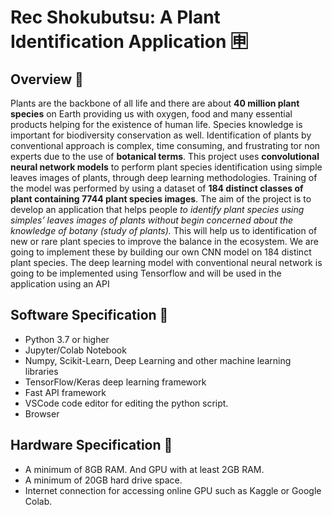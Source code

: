 # Rec Shokubutsu: A Plant Identification Application 🈸

## Overview 📝

Plants are the backbone of all life and there are about **40 million plant species** on Earth providing us with oxygen, food and many essential products helping for the existence of human life. Species knowledge is important for biodiversity conservation as well. Identification of plants by conventional approach is complex, time consuming, and frustrating tor non experts due to the use of **botanical terms**. 
This project uses **convolutional neural network models** to perform plant species  identification using simple leaves images of plants, through deep learning methodologies. Training of the model was performed by using a dataset of **184 distinct classes of plant containing 7744 plant species images**. The aim of the project is to develop an application that helps people *to identify plant species using simples’ leaves images of plants without begin concerned about the knowledge of botany (study of plants).* This will help us to identification of new or rare plant species to improve the balance in the ecosystem. We are going to implement these by building our own CNN model on 184 distinct plant species. The deep learning model with conventional neural  network is going to be implemented using Tensorflow and will be used in the application using an API


## Software Specification 📌

 * Python 3.7 or higher
 * Jupyter/Colab Notebook
 * Numpy, Scikit-Learn, Deep Learning and other machine learning libraries
 * TensorFlow/Keras deep learning framework
 * Fast API framework
 * VSCode code editor for editing the python script.
 * Browser

## Hardware Specification 📌

* A minimum of 8GB RAM. And GPU with at least 2GB RAM.
* A minimum of 20GB hard drive space.
* Internet connection for accessing online GPU such as Kaggle or Google Colab.
